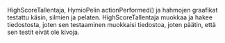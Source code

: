 HighScoreTallentaja, HymioPelin actionPerformed() ja hahmojen graafikat testattu käsin, silmien ja pelaten.
HighScoreTallentaja muokkaa ja hakee tiedostosta, joten sen testaaminen muokkaisi tiedostoa, joten päätin, että sen testit eivät ole kivoja. 

